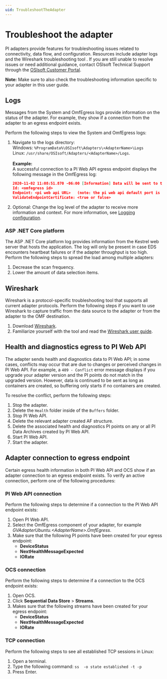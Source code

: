 ```yaml
---
uid: TroubleshootTheAdapter
---
```


# Troubleshoot the adapter

PI adapters provide features for troubleshooting issues related to connectivity, data flow, and configuration. Resources include adapter logs and the Wireshark troubleshooting tool . If you are still unable to resolve issues or need additional guidance, contact OSIsoft Technical Support through the [OSIsoft Customer Portal](https://my.osisoft.com/).

**Note:** Make sure to also check the troubleshooting information specific to your adapter in this user guide.

## Logs

Messages from the System and OmfEgress logs provide information on the status of the adapter. For example, they show if a connection from the adapter to an egress endpoint exists.

Perform the following steps to view the System and OmfEgress logs:

1. Navigate to the logs directory:<br>
    Windows: `%ProgramData%\OSIsoft\Adapters\<AdapterName>\Logs`<br>
    Linux: `/usr/share/OSIsoft/Adapters/<AdapterName>/Logs`.<br><br>
    **Example:**<br> A successful connection to a PI Web API egress endpoint displays the following message in the OmfEgress log:

    ```json
    2020-11-02 11:08:51.870 -06:00 [Information] Data will be sent to the following OMF endpoint: 
    Id: <omfegress id>
    Endpoint: <pi web api URL>   (note: the pi web api default port is 443)
    ValidateEndpointCertificate: <true or false>
    ```

2. Optional: Change the log level of the adapter to receive more information and context. For more information, see [Logging configuration](xref:LoggingConfiguration).

### ASP .NET Core platform

The ASP .NET Core platform log provides information from the Kestrel web server that hosts the application. The log will only be present in case EDS encounters heartbeat failures or if the adapter throughput is too high. Perform the following steps to spread the load among multiple adapters:

1. Decrease the scan frequency.
2. Lower the amount of data selection items.

<!--## PI Web API and OCS user documentation

PI Web API and OCS user documentation provides troubleshooting information for <placeholder> -->

## Wireshark

Wireshark is a protocol-specific troubleshooting tool that supports all current adapter protocols. Perform the following steps if you want to use Wireshark to capture traffic from the data source to the adapter or from the adapter to the OMF destination.

1. Download [Wireshark](https://www.wireshark.org/download.html).
2. Familiarize yourself with the tool and read the [Wireshark user guide](https://www.wireshark.org/docs/wsug_html_chunked/).

## Health and diagnostics egress to PI Web API

The adapter sends health and diagnostics data to PI Web API; in some cases, conflicts may occur that are due to changes or perceived changes in PI Web API. For example, a `409 - Conflict` error message displays if you upgrade your adapter version and the PI points do not match in  the upgraded version. However, data is continued to be sent as long as containers are created, so buffering only starts if no containers are created.

To resolve the conflict, perform the following steps:

1. Stop the adapter.
2. Delete the `Health` folder inside of the `Buffers` folder.
3. Stop PI Web API.
4. Delete the relevant adapter created AF structure.
5. Delete the associated health and diagnostics PI points on any or all PI Data Archives created by PI Web API.
6. Start PI Web API.
7. Start the adapter.

## Adapter connection to egress endpoint

Certain egress health information in both PI Web API and OCS show if an adapter connection to an egress endpoint exists. To verify an active connection, perform one of the following procedures:

### PI Web API connection

Perform the following steps to determine if a connection to the PI Web API endpoint exists:

1. Open PI Web API.
2. Select the OmfEgress component of your adapter, for example *GVAdapterUbuntu.\<AdapterName\>.OmfEgress*.
3. Make sure that the following PI points have been created for your egress endpoint:
    - **DeviceStatus**
    - **NextHealthMessageExpected**
    - **IORate**

### OCS connection

Perform the following steps to determine if a connection to the OCS endpoint exists:

1. Open OCS.
2. Click **Sequential Data Store** > **Streams**.
3. Makes sure that  the following streams have been created for your egress endpoint:
    - **DeviceStatus**
    - **NextHealthMessageExpected**
    - **IORate**

### TCP connection

Perform the following steps to see all established TCP sessions in Linux:

1. Open a terminal.
2. Type the following command: `ss  -o state established -t -p`
3. Press Enter.
